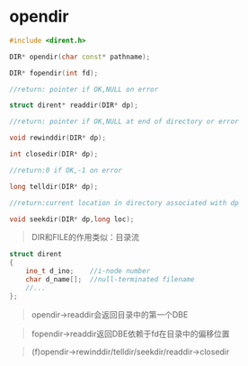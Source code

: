 # opendir
```cpp
#include <dirent.h>

DIR* opendir(char const* pathname);

DIR* fopendir(int fd);

//return: pointer if OK,NULL on error

struct dirent* readdir(DIR* dp);

//return: pointer if OK,NULL at end of directory or error

void rewinddir(DIR* dp);

int closedir(DIR* dp);

//return:0 if OK,-1 on error

long telldir(DIR* dp);

//return:current location in directory associated with dp

void seekdir(DIR* dp,long loc);
```

> DIR和FILE的作用类似：目录流

```cpp
struct dirent
{
    ino_t d_ino;    //i-node number
    char d_name[];  //null-terminated filename
    //...
};
```

> opendir->readdir会返回目录中的第一个DBE

> fopendir->readdir返回DBE依赖于fd在目录中的偏移位置

> (f)opendir->rewinddir/telldir/seekdir/readdir->closedir

